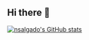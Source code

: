 ## Hi there 👋
[![nsalgado's GitHub stats](https://github-readme-stats.vercel.app/api?username=nsalgado2000)](https://github.com/nsalgado2000/github-readme-stats)
